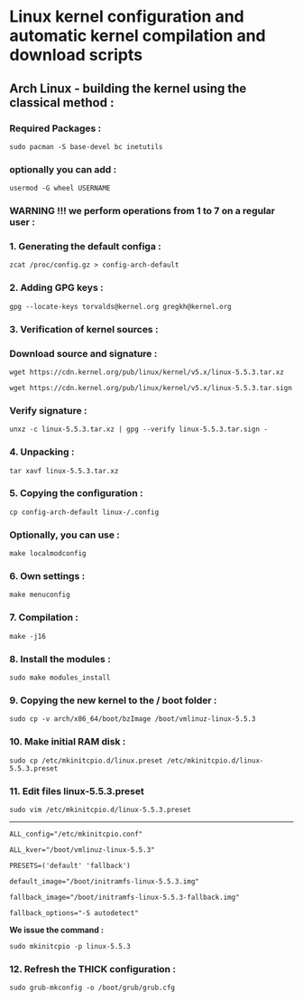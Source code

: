 
# Linux kernel configuration and automatic kernel compilation and download scripts
## Arch Linux - building the kernel using the classical method :
### Required Packages :
`sudo pacman -S base-devel bc inetutils`
### optionally you can add :
`usermod -G wheel USERNAME`
### WARNING !!! we perform operations from 1 to 7 on a regular user :
### 1. Generating the default configa :
 `zcat /proc/config.gz > config-arch-default`
### 2. Adding GPG keys :
 `gpg --locate-keys torvalds@kernel.org gregkh@kernel.org`
### 3. Verification of kernel sources :
### Download source and signature :
 `wget https://cdn.kernel.org/pub/linux/kernel/v5.x/linux-5.5.3.tar.xz`

 `wget https://cdn.kernel.org/pub/linux/kernel/v5.x/linux-5.5.3.tar.sign`
### Verify signature :
 `unxz -c linux-5.5.3.tar.xz | gpg --verify linux-5.5.3.tar.sign -`
### 4. Unpacking :
 `tar xavf linux-5.5.3.tar.xz`
### 5. Copying the configuration :
 `cp config-arch-default linux-/.config`
### Optionally, you can use :
 `make localmodconfig`
### 6. Own settings :
 `make menuconfig`
### 7. Compilation :
 `make -j16`
### 8. Install the modules :
 `sudo make modules_install`
### 9. Copying the new kernel to the / boot folder :
 `sudo cp -v arch/x86_64/boot/bzImage /boot/vmlinuz-linux-5.5.3`
### 10. Make initial RAM disk :
 `sudo cp /etc/mkinitcpio.d/linux.preset /etc/mkinitcpio.d/linux-5.5.3.preset`
### 11. Edit files linux-5.5.3.preset
 `sudo vim /etc/mkinitcpio.d/linux-5.5.3.preset`
***

 ```
 ALL_config="/etc/mkinitcpio.conf"

 ALL_kver="/boot/vmlinuz-linux-5.5.3"

 PRESETS=('default' 'fallback')

 default_image="/boot/initramfs-linux-5.5.3.img"

 fallback_image="/boot/initramfs-linux-5.5.3-fallback.img"

 fallback_options="-S autodetect"
 ```

**We issue the command :**

 `sudo mkinitcpio -p linux-5.5.3`

### 12. Refresh the THICK configuration :
 `sudo grub-mkconfig -o /boot/grub/grub.cfg`


